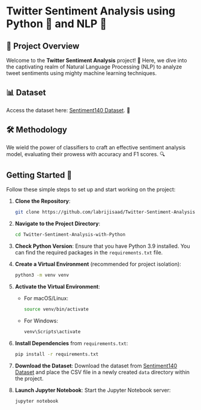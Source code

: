 # Twitter Sentiment Analysis using Python 🐍 and NLP 📙

## 🚀 **Project Overview**

Welcome to the **Twitter Sentiment Analysis** project! 🌟 Here, we dive into the captivating realm of Natural Language Processing (NLP) to analyze tweet sentiments using mighty machine learning techniques.

## 📊 **Dataset**

Access the dataset here: [Sentiment140 Dataset](https://drive.google.com/file/d/19IeqXU96-kDt6wy1wTNyhWrIw1jbK2Kx/view?usp=sharing). 📂

## 🛠️ **Methodology**

We wield the power of classifiers to craft an effective sentiment analysis model, evaluating their prowess with accuracy and F1 scores. 🔍

## **Getting Started 🏁**

Follow these simple steps to set up and start working on the project:

1. **Clone the Repository**:
   ```bash
   git clone https://github.com/labrijisaad/Twitter-Sentiment-Analysis-with-Python.git
   ```
   
2. **Navigate to the Project Directory**:
   ```bash
   cd Twitter-Sentiment-Analysis-with-Python
   ```
   
3. **Check Python Version**: Ensure that you have Python 3.9 installed. You can find the required packages in the `requirements.txt` file.

4. **Create a Virtual Environment** (recommended for project isolation):
   ```bash
   python3 -m venv venv
   ```
   
5. **Activate the Virtual Environment**:

   - For macOS/Linux:
     ```bash
     source venv/bin/activate
     ```
   
   - For Windows:
     ```bash
     venv\Scripts\activate
     ```

6. **Install Dependencies** from `requirements.txt`:
   ```bash
   pip install -r requirements.txt
   ```

7. **Download the Dataset**:
   Download the dataset from [Sentiment140 Dataset](https://drive.google.com/file/d/19IeqXU96-kDt6wy1wTNyhWrIw1jbK2Kx/view?usp=sharing) and place the CSV file in a newly created `data` directory within the project.

8. **Launch Jupyter Notebook**:
   Start the Jupyter Notebook server:
   ```bash
   jupyter notebook
   ```








